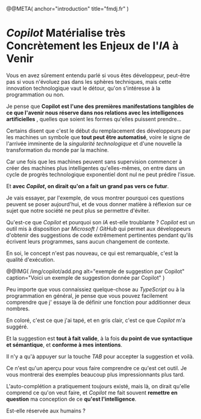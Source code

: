 @@META(
  anchor="introduction"
  title="fmdj.fr"
)

*Copilot* Matérialise très Concrètement
les Enjeux de l'*IA* à Venir
=======================================

Vous en avez sûrement entendu parlé si vous êtes développeur,
peut-être pas si vous n'évoluez pas
dans les sphères techniques,
mais cette innovation technologique vaut le détour,
qu'on s'intéresse à la programmation ou non.


Je pense que **Copilot est l'une
des premières manifestations tangibles
de ce que l'avenir nous réserve
dans nos relations avec les intelligences artificielles**
, quelles que soient les formes qu'elles
puissent prendre...

Certains disent que c'est  le début du remplacement
des développeurs par les machines un symbole que
**tout peut être automatisé**, voire le signe de l'arrivée imminente de la *singularité technologique*
et d'une nouvelle la transformation du monde par
la machine.

Car une fois que les machines peuvent
sans supervision commencer
à créer des machines plus intelligentes
qu'elles-mêmes, on entre dans un cycle de progrès
technologique exponentiel dont nul ne peut prédire
l'issue.

Et **avec *Copilot*, on dirait qu'on a fait un grand
pas vers ce futur**.


Je vais essayer, par l'exemple, de vous montrer pourquoi
ces questions peuvent se poser aujourd'hui,
et de vous donner matière à réflexion sur ce sujet que notre société
ne peut plus se permettre d'éviter.

Qu'est-ce que *Copilot* et
pourquoi son *IA* est-elle troublante ?
*Copilot* est un outil mis à disposition par
*Microsoft* / *GitHub* qui permet aux développeurs
d'obtenir des suggestions de code extrêmement pertinentes
pendant qu'ils écrivent leurs programmes, sans aucun changement
de contexte.

En soi, le concept n'est pas nouveau, ce qui est remarquable,
c'est la qualité d'exécution.

@@IMG(
  /img/copilot/add.png
  alt="exemple de suggestion par Copilot"
  caption="Voici un exemple de suggestion donnée par Copilot"
)

Peu importe que vous connaissiez quelque-chose au
*TypeScript* ou à la programmation en général,
je pense que vous pouvez facilement comprendre que j'
essaye là de définir une fonction pour
additionner deux nombres.

En coloré, c'est ce que j'ai tapé,
et en gris clair, c'est ce que *Copilot*
m'a suggéré.

Et la suggestion est **tout à fait valide**, à la fois
**du point de vue syntactique et sémantique**, et
**conforme à mes intentions**.

Il n'y a qu'à appuyer sur la touche *TAB*
pour accepter la suggestion et voilà.

Ce n'est qu'un aperçu pour vous faire
comprendre ce qu'est cet outil.
Je vous montrerai
des exemples beaucoup plus impressionnants plus tard.

L'auto-complétion a pratiquement toujours
existé, mais là, on dirait qu'elle comprend
ce qu'on veut faire, et *Copilot* me fait souvent
**remettre en question** ma conception de ce
**qu'est l'intelligence**.

Est-elle réservée aux humains ?

